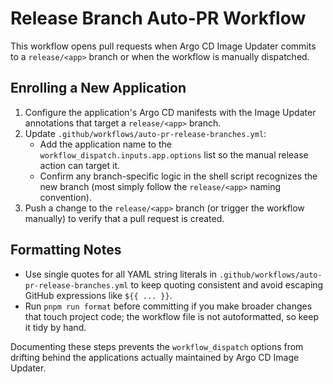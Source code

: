 # Release Branch Auto-PR Workflow

This workflow opens pull requests when Argo CD Image Updater commits to a `release/<app>` branch or when the workflow is manually dispatched.

## Enrolling a New Application

1. Configure the application's Argo CD manifests with the Image Updater annotations that target a `release/<app>` branch.
2. Update `.github/workflows/auto-pr-release-branches.yml`:
   - Add the application name to the `workflow_dispatch.inputs.app.options` list so the manual release action can target it.
   - Confirm any branch-specific logic in the shell script recognizes the new branch (most simply follow the `release/<app>` naming convention).
3. Push a change to the `release/<app>` branch (or trigger the workflow manually) to verify that a pull request is created.

## Formatting Notes

- Use single quotes for all YAML string literals in `.github/workflows/auto-pr-release-branches.yml` to keep quoting consistent and avoid escaping GitHub expressions like `${{ ... }}`.
- Run `pnpm run format` before committing if you make broader changes that touch project code; the workflow file is not autoformatted, so keep it tidy by hand.

Documenting these steps prevents the `workflow_dispatch` options from drifting behind the applications actually maintained by Argo CD Image Updater.
